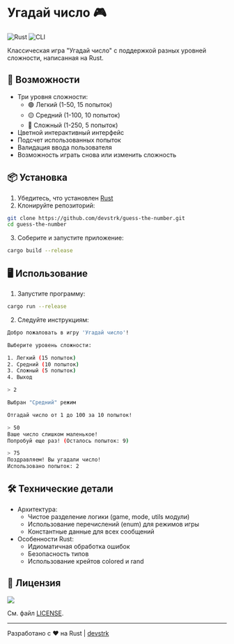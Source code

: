 # Угадай число 🎮

![Rust](https://img.shields.io/badge/lang-Rust-orange?logo=rust) ![CLI](https://img.shields.io/badge/interface-CLI-lightgrey)

Классическая игра "Угадай число" с поддержкой разных уровней сложности, написанная на Rust.

## 🚀 Возможности

- Три уровня сложности:
  - 🟢 Легкий (1-50, 15 попыток)
  - 🟡 Средний (1-100, 10 попыток)
  - 🔴 Сложный (1-250, 5 попыток)
- Цветной интерактивный интерфейс
- Подсчет использованных попыток
- Валидация ввода пользователя
- Возможность играть снова или изменить сложность

## 📦 Установка

1. Убедитесь, что установлен [Rust](https://www.rust-lang.org/tools/install)
2. Клонируйте репозиторий:

```bash
git clone https://github.com/devstrk/guess-the-number.git
cd guess-the-number
```

3. Соберите и запустите приложение:

```bash
cargo build --release
```

## 🖥️ Использование

1. Запустите программу:

```bash
cargo run --release
```

2. Следуйте инструкциям:

```bash
Добро пожаловать в игру 'Угадай число'!

Выберите уровень сложности:

1. Легкий (15 попыток)
2. Средний (10 попыток)
3. Сложный (5 попыток)
4. Выход

> 2

Выбран "Средний" режим

Отгадай число от 1 до 100 за 10 попыток!

> 50
Ваше число слишком маленькое!
Попробуй еще раз! (Осталось попыток: 9)

> 75
Поздравляем! Вы угадали число!
Использовано попыток: 2
```

## 🛠️ Технические детали

- Архитектура:
  - Чистое разделение логики (game, mode, utils модули)
  - Использование перечислений (enum) для режимов игры
  - Константные данные для всех сообщений
- Особенности Rust:
  - Идиоматичная обработка ошибок
  - Безопасность типов
  - Использование крейтов colored и rand

## 📝 Лицензия

<a href="LICENSE"><img src="https://img.shields.io/static/v1.svg?style=for-the-badge&label=License&message=MIT&logoColor=d9e0ee&colorA=363a4f&colorB=b7bdf8"/></a>

См. файл <a href="LICENSE">LICENSE</a>.

---

Разработано с ❤️ на Rust | [devstrk](https://github.com/devstrk)
